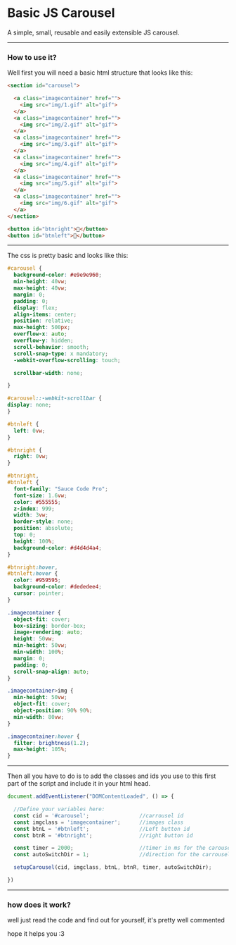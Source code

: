 # Basic JS Carousel
A simple, small, reusable and easily extensible JS carousel.
* * *

### How to use it?

Well first you will need a basic html structure that looks  like this:


```html
<section id="carousel">

  <a class="imagecontainer" href="">
    <img src="img/1.gif" alt="gif">
  </a>
  <a class="imagecontainer" href="">
    <img src="img/2.gif" alt="gif">
  </a>
  <a class="imagecontainer" href="">
    <img src="img/3.gif" alt="gif">
  </a>
  <a class="imagecontainer" href="">
    <img src="img/4.gif" alt="gif">
  </a>
  <a class="imagecontainer" href="">
    <img src="img/5.gif" alt="gif">
  </a>
  <a class="imagecontainer" href="">
    <img src="img/6.gif" alt="gif">
  </a>
</section>

<button id="btnright"></button>
<button id="btnleft"></button>

```
* * *

The css is pretty basic and looks like this:

```css
#carousel {
  background-color: #e9e9e960;
  min-height: 40vw;
  max-height: 40vw;
  margin: 0;
  padding: 0;
  display: flex;
  align-items: center;
  position: relative;
  max-height: 500px;
  overflow-x: auto;
  overflow-y: hidden;
  scroll-behavior: smooth;
  scroll-snap-type: x mandatory;
  -webkit-overflow-scrolling: touch;

  scrollbar-width: none;

}

#carousel::-webkit-scrollbar {
display: none;
}

#btnleft {
  left: 0vw;
}

#btnright {
  right: 0vw;
}

#btnright,
#btnleft {
  font-family: "Sauce Code Pro";
  font-size: 1.6vw;
  color: #555555;
  z-index: 999;
  width: 3vw;
  border-style: none;
  position: absolute;
  top: 0;
  height: 100%;
  background-color: #d4d4d4a4;
}

#btnright:hover,
#btnleft:hover {
  color: #959595;
  background-color: #dededee4;
  cursor: pointer;
}

.imagecontainer {
  object-fit: cover;
  box-sizing: border-box;
  image-rendering: auto;
  height: 50vw;
  min-height: 50vw;
  min-width: 100%;
  margin: 0;
  padding: 0;
  scroll-snap-align: auto;
}

.imagecontainer>img {
  min-height: 50vw;
  object-fit: cover;
  object-position: 90% 90%;
  min-width: 80vw;
}

.imagecontainer:hover {
  filter: brightness(1.2);
  max-height: 105%;
}
```

* * * 
Then all you have to do is to add the classes and ids you use to this first part of the script and include it in your html head.

```javascript
document.addEventListener("DOMContentLoaded", () => {

  //Define your variables here:
  const cid = '#carousel';                //carrousel id
  const imgclass = 'imagecontainer';      //images class
  const btnL = '#btnleft';                //Left button id
  const btnR = '#btnright';               //right button id

  const timer = 2000;                     //timer in ms for the carousel to autoswitch, leave zero for no autoswitch;
  const autoSwitchDir = 1;                //direction for the carrousel to move automatically

  setupCarousel(cid, imgclass, btnL, btnR, timer, autoSwitchDir);

})
```

* * *

### how does it work? 

well just read the code and find out for yourself, it's pretty well commented

hope it helps you :3




